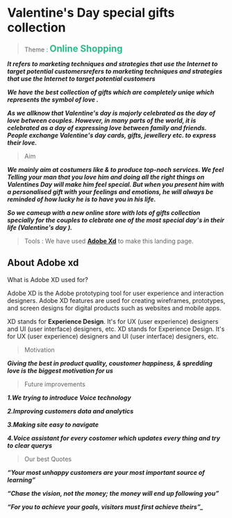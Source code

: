 # Valentine's Day special gifts collection

> Theme :
> <b><span style="color: #2bbc8a; font-size: 1.3rem;">**Online Shopping**</span></b>

*__It refers to marketing techniques and strategies that use the Internet to target potential customersrefers to marketing techniques and strategies that use the Internet to target potential customers__*

**_We have the best collection of gifts which are completely uniqe which represents the symbol of love ._**

**_As we allknow that Valentine's day is majorly celebrated as the day of love between couples. However, in many parts of the world, it is celebrated as a day of expressing love between family and friends. People exchange Valentine's day cards, gifts, jewellery etc. to express their love._**
>Aim

**_We mainly aim at costumers like & to produce top-noch services. We feel Telling your man that you love him and doing all the right things on Valentines Day will make him feel special. But when you present him with a personalised gift with your feelings and emotions, he will always be reminded of how lucky he is to have you in his life._**

**_So we cameup with a new online store with lots of gifts collection specially for the couples to clebrate one of the most special day's in their life (Valentine's day )._**

> Tools :
> We have used **[Adobe Xd](https://www.adobe.com/in/products/xd.html)** to make this landing page.

## About Adobe xd

What is Adobe XD used for?

Adobe XD is the Adobe prototyping tool for user experience and interaction designers. Adobe XD features are used for creating wireframes, prototypes, and screen designs for digital products such as websites and mobile apps.

XD stands for **Experience Design**. It's for UX (user experience) designers and UI (user interface) designers, etc. XD stands for Experience Design. It's for UX (user experience) designers and UI (user interface) designers, etc.


>Motivation

*__Giving the best in product quality, coustomer happiness, & spredding love is the biggest motivation for us__*

>Future improvements

***_1.We trying to introduce Voice technology_***

***_2.Improving customers data and analytics_***

***_3.Making site easy to navigate_***

***_4.Voice assistant for every costomer which updates every thing and try to clear querys_***
>Our best Quotes

***_“Your most unhappy customers are your most important source of learning”_***

***“Chase the vision, not the money; the money will end up following you”***

***“For you to achieve your goals, visitors must first achieve theirs”_***
